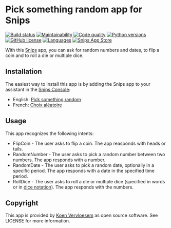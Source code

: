 # Pick something random app for Snips 

[![Build status](https://api.travis-ci.com/koenvervloesem/snips-app-pick-something-random.svg?branch=master)](https://travis-ci.com/koenvervloesem/snips-app-pick-something-random) [![Maintainability](https://api.codeclimate.com/v1/badges/b02b8ff9a4ebd13f9e3f/maintainability)](https://codeclimate.com/github/koenvervloesem/snips-app-pick-something-random/maintainability) [![Code quality](https://api.codacy.com/project/badge/Grade/178255b06d224fabb2aae5b83827de3f)](https://www.codacy.com/app/koenvervloesem/snips-app-pick-something-random) [![Python versions](https://img.shields.io/badge/python-3.5|3.6|3.7-blue.svg)](https://www.python.org) [![GitHub license](https://img.shields.io/github/license/koenvervloesem/snips-app-pick-something-random.svg)](https://github.com/koenvervloesem/snips-app-pick-something-random/blob/master/LICENSE) [![Languages](https://img.shields.io/badge/i18n-en|fr-brown.svg)](https://github.com/koenvervloesem/snips-app-pick-something-random/tree/master/translations) [![Snips App Store](https://img.shields.io/badge/snips-app-blue.svg)](https://console.snips.ai/store/en/skill_NmlgOeBBO13)

With this [Snips](https://snips.ai/) app, you can ask for random numbers and dates, to flip a coin and to roll a die or multiple dice.

## Installation

The easiest way to install this app is by adding the Snips app to your assistant in the [Snips Console](https://console.snips.ai):

*   English: [Pick something random](https://console.snips.ai/store/en/skill_NmlgOeBBO13)
*   French: [Choix aléatoire](https://console.snips.ai/store/fr/skill_9Y1Avk694al)

## Usage

This app recognizes the following intents:

*   FlipCoin - The user asks to flip a coin. The app reasponds with heads or tails.
*   RandomNumber - The user asks to pick a random number between two numbers. The app responds with a number.
*   RandomDate - The user asks to pick a random date, optionally in a specific period. The app responds with a date in the specified time period.
*   RollDice - The user asks to roll a die or multiple dice (specified in words or in [dice notation](https://en.wikipedia.org/wiki/Dice_notation)). The app responds with the numbers.

## Copyright

This app is provided by [Koen Vervloesem](mailto:koen@vervloesem.eu) as open source software. See LICENSE for more information.

